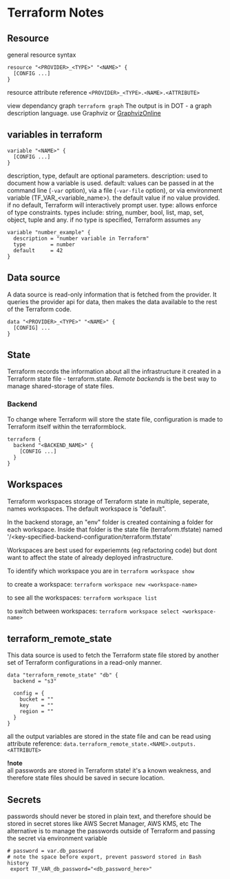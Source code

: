 # Terraform Notes

## Resource
general resource syntax
```
resource "<PROVIDER>_<TYPE>" "<NAME>" {
  [CONFIG ...]
}
```

resource attribute reference
`<PROVIDER>_<TYPE>.<NAME>.<ATTRIBUTE>`

view dependancy graph
`terraform graph`
The output is in DOT - a graph description language. use Graphviz or [GraphvizOnline](http://dreampuf.github.io/GraphvizOnline)

## variables in terraform
```
variable "<NAME>" {
  [CONFIG ...]
}
```
description, type, default are optional parameters.
description:
  used to document how a variable is used.
default:
  values can be passed in at the command line (`-var` option),
  via a file (`-var-file` option),
  or via environment variable (TF_VAR_<variable_name>).
  the default value if no value provided.
  if no default, Terraform will interactively prompt user.
type:
  allows enforce of type constraints.
  types include: string, number, bool, list, map, set, object, tuple and any.
  if no type is specified, Terraform assumes `any`
```
variable "number_example" {
  description = "number variable in Terraform"
  type        = number
  default     = 42
}
```
## Data source
A data source is read-only information that is fetched from the provider.
It queries the provider api for data, then makes the data available to the rest of the Terraform code.
```
data "<PROVIDER>_<TYPE>" "<NAME>" {
  [CONFIG] ...
}
```

## State
Terraform records the information about all the infrastructure it created in a Terraform state file - terraform.state.
_Remote backends_ is the best way to manage shared-storage of state files.

### Backend
To change where Terraform will store the state file, configuration is made to Terraform itself within the terraformblock.
```
terraform {
  backend "<BACKEND_NAME>" {
    [CONFIG ...]
  }
}
```

## Workspaces
Terraform workspaces storage of Terraform state in multiple, seperate, names workspaces.
The default workspace is "default".

In the backend storage, an "env" folder is created containing a folder for each workspace. Inside that folder is the state file (terraform.tfstate) named '<workspace-name>/<key-specified-backend-configuration/terraform.tfstate'

Workspaces are best used for experiemnts (eg refactoring code) but dont want to affect the state of already deployed infrastructure.

To identify which workspace you are in
```terraform workspace show```

to create a workspace:
`terraform workspace new <workspace-name>`

to see all the workspaces:
`terraform workspace list`

to switch between workspaces:
`terraform workspace select <workspace-name>`


## terraform_remote_state
This data source is used to fetch the Terraform state file stored by another set of Terraform configurations in a read-only manner.
```
data "terraform_remote_state" "db" {
  backend = "s3"

  config = {
    bucket = ""
    key    = ""
    region = ""
  }
}
```
all the output variables are stored in the state file and can be read using attribute reference:
`data.terraform_remote_state.<NAME>.outputs.<ATTRIBUTE>`


__!note__<br>
all passwords are stored in Terraform state! it's a known weakness, and therefore state files should be saved in secure location.

## Secrets
passwords should never be stored in plain text, and therefore should be stored in secret stores like AWS Secret Manager, AWS KMS, etc
The alternative is to manage the passwords outside of Terraform and passing the secret via environment variable
```
# password = var.db_password
# note the space before export, prevent password stored in Bash history
 export TF_VAR_db_password="<db_password_here>"
```
